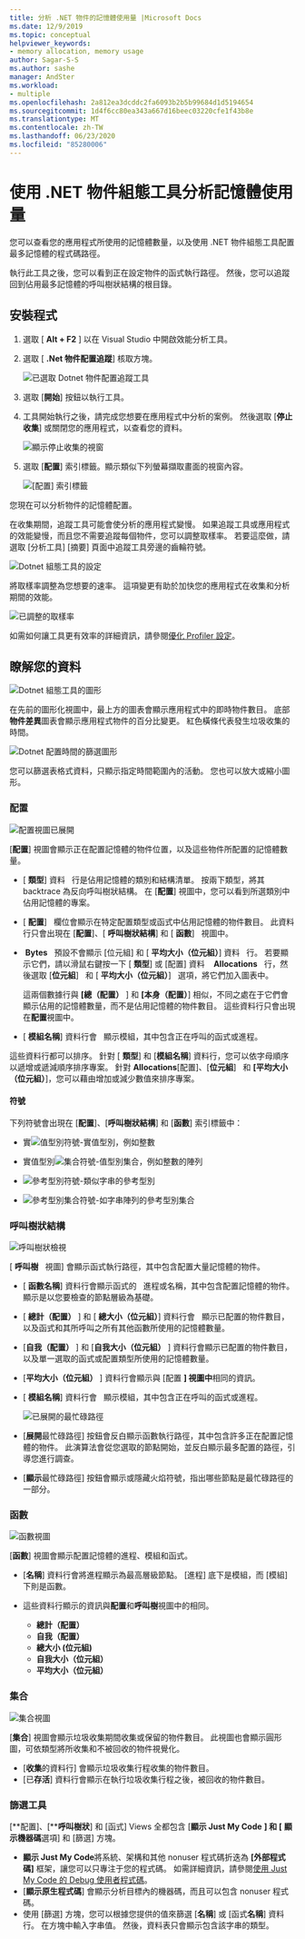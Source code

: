 ```yaml
---
title: 分析 .NET 物件的記憶體使用量 |Microsoft Docs
ms.date: 12/9/2019
ms.topic: conceptual
helpviewer_keywords:
- memory allocation, memory usage
author: Sagar-S-S
ms.author: sashe
manager: AndSter
ms.workload:
- multiple
ms.openlocfilehash: 2a812ea3dcddc2fa6093b2b5b99684d1d5194654
ms.sourcegitcommit: 1d4f6cc80ea343a667d16beec03220cfe1f43b8e
ms.translationtype: MT
ms.contentlocale: zh-TW
ms.lasthandoff: 06/23/2020
ms.locfileid: "85280006"
---
```

# <a name="analyze-memory-usage-by-using-the-net-object-allocation-tool"></a>使用 .NET 物件組態工具分析記憶體使用量

您可以查看您的應用程式所使用的記憶體數量，以及使用 .NET 物件組態工具配置最多記憶體的程式碼路徑。

執行此工具之後，您可以看到正在設定物件的函式執行路徑。 然後，您可以追蹤回到佔用最多記憶體的呼叫樹狀結構的根目錄。

## <a name="setup"></a>安裝程式

1. 選取 [ **Alt + F2** ] 以在 Visual Studio 中開啟效能分析工具。

1. 選取 [ **.Net 物件配置追蹤**] 核取方塊。

   ![已選取 Dotnet 物件配置追蹤工具](../profiling/media/dotnetalloctoolselected.png "已選取 Dotnet 物件配置追蹤工具")

1. 選取 [**開始**] 按鈕以執行工具。

1. 工具開始執行之後，請完成您想要在應用程式中分析的案例。 然後選取 [**停止收集**] 或關閉您的應用程式，以查看您的資料。

   ![顯示停止收集的視窗](../profiling/media/stopcollectionlighttheme.png "顯示停止收集的視窗")

1. 選取 [**配置**] 索引標籤。顯示類似下列螢幕擷取畫面的視窗內容。

   ![[配置] 索引標籤](../profiling/media/allocationview.png "[配置] 索引標籤")

您現在可以分析物件的記憶體配置。

在收集期間，追蹤工具可能會使分析的應用程式變慢。 如果追蹤工具或應用程式的效能變慢，而且您不需要追蹤每個物件，您可以調整取樣率。 若要這麼做，請選取 [分析工具] [摘要] 頁面中追蹤工具旁邊的齒輪符號。

![Dotnet 組態工具的設定](../profiling/media/dotnetallocsettings.png "Dotnet 組態工具的設定")

將取樣率調整為您想要的速率。 這項變更有助於加快您的應用程式在收集和分析期間的效能。

![已調整的取樣率](../profiling/media/adjustedsamplingratedotnetalloctool.png "已調整的取樣率")

如需如何讓工具更有效率的詳細資訊，請參閱[優化 Profiler 設定](../profiling/optimize-profiler-settings.md)。

## <a name="understand-your-data"></a>瞭解您的資料

![Dotnet 組態工具的圖形](../profiling/media/graphdotnetalloc.png "Dotnet 組態工具的圖形")

在先前的圖形化視圖中，最上方的圖表會顯示應用程式中的即時物件數目。 底部**物件差異**圖表會顯示應用程式物件的百分比變更。 紅色橫條代表發生垃圾收集的時間。

![Dotnet 配置時間的篩選圖形](../profiling/media/graphdotnetalloctimefiltered.png "Dotnet 配置時間的篩選圖形")

您可以篩選表格式資料，只顯示指定時間範圍內的活動。 您也可以放大或縮小圖形。

### <a name="allocation"></a>配置

![配置視圖已展開](../profiling/media/allocationexpandedlight.png "配置視圖已展開")

[**配置**] 視圖會顯示正在配置記憶體的物件位置，以及這些物件所配置的記憶體數量。

- [ **類型**] 資料   行是佔用記憶體的類別和結構清單。 按兩下類型，將其 backtrace 為反向呼叫樹狀結構。 在 [**配置**] 視圖中，您可以看到所選類別中佔用記憶體的專案。

- [ **配置**]   欄位會顯示在特定配置類型或函式中佔用記憶體的物件數目。 此資料行只會出現在 [**配置**]、[ **呼叫樹狀結構**] 和 [ **函數**]   視圖中。

-  **Bytes**   預設不會顯示 [位元組] 和 [ **平均大小（位元組）**] 資料   行。 若要顯示它們，請以滑鼠右鍵按一下 [ **類型**] 或 [配置] 資料    **Allocations**   行，然後選取 [**位元組**]   和 [ **平均大小（位元組）**]   選項，將它們加入圖表中。 

   這兩個數據行與 **[總（配置）** ] 和 **[本身（配置）**] 相似，不同之處在于它們會顯示佔用的記憶體數量，而不是佔用記憶體的物件數目。 這些資料行只會出現在**配置**視圖中。

- [ **模組名稱**] 資料行會   顯示模組，其中包含正在呼叫的函式或進程。

這些資料行都可以排序。 針對 [ **類型**] 和 [**模組名稱**] 資料行，您可以依字母順序以遞增或遞減順序排序專案。 針對 **Allocations**[配置]、[**位元組**]   和 **[平均大小（位元組）**]，您可以藉由增加或減少數值來排序專案。

#### <a name="symbols"></a>符號

下列符號會出現在 [**配置**]、[**呼叫樹狀結構**] 和 [**函數**] 索引標籤中：

- 實![值型別符號](../profiling/media/valuetypeicon.png "實值型別符號")-實值型別，例如整數

- 實值型別![集合符號](../profiling/media/valuetypecollectionicon.png "實數值型別集合符號")-值型別集合，例如整數的陣列

- ![參考](../profiling/media/referencetypeicon.png "參考型別符號")型別符號-類似字串的參考型別

- ![參考型別集合符號](../profiling/media/referencetypecollectionicon.png "參考型別集合符號")-如字串陣列的參考型別集合

### <a name="call-tree"></a>呼叫樹狀結構

![呼叫樹狀檢視](../profiling/media/calltreelight.png "呼叫樹狀檢視")

[ **呼叫樹**   視圖] 會顯示函式執行路徑，其中包含配置大量記憶體的物件。

- [ **函數名稱**] 資料行會顯示函式的   進程或名稱，其中包含配置記憶體的物件。 顯示是以您要檢查的節點層級為基礎。
- [ **總計（配置）** ] 和 [ **總大小（位元組）**] 資料行會   顯示已配置的物件數目，以及函式和其所呼叫之所有其他函數所使用的記憶體數量。
- [**自我（配置）** ] 和 [**自我大小（位元組）** ] 資料行會顯示已配置的物件數目，以及單一選取的函式或配置類型所使用的記憶體數量。
- [**平均大小（位元組）** ] 資料行會顯示與 [配置 **] 視圖中**相同的資訊。
- [ **模組名稱**] 資料行會   顯示模組，其中包含正在呼叫的函式或進程。

   ![已展開的最忙碌路徑](../profiling/media/hotpathlight.png "已展開的最忙碌路徑")

- [**展開**最忙碌路徑] 按鈕會反白顯示函數執行路徑，其中包含許多正在配置記憶體的物件。 此演算法會從您選取的節點開始，並反白顯示最多配置的路徑，引導您進行調查。
- [**顯示**最忙碌路徑] 按鈕會顯示或隱藏火焰符號，指出哪些節點是最忙碌路徑的一部分。

### <a name="functions"></a>函數

![函數視圖](../profiling/media/functionslight.png "函數視圖")

[**函數**] 視圖會顯示配置記憶體的進程、模組和函式。

- [**名稱**] 資料行會將進程顯示為最高層級節點。 [進程] 底下是模組，而 [模組] 下則是函數。
- 這些資料行顯示的資訊與**配置**和**呼叫樹**視圖中的相同。

   - **總計（配置）**
   - **自我（配置）**
   - **總大小 (位元組)**
   - **自我大小（位元組）**
   - **平均大小（位元組）**

### <a name="collection"></a>集合

![集合視圖](../profiling/media/collectionlight.png "集合視圖")

[**集合**] 視圖會顯示垃圾收集期間收集或保留的物件數目。 此視圖也會顯示圓形圖，可依類型將所收集和不被回收的物件視覺化。

- [**收集**的資料行] 會顯示垃圾收集行程收集的物件數目。
- [已**存活**] 資料行會顯示在執行垃圾收集行程之後，被回收的物件數目。

### <a name="filtering-tools"></a>篩選工具

[**配置]、[****呼叫樹狀**] 和 [函式] Views 全都包含 [**顯示 Just My Code** **] 和 [** **顯示機器碼**選項] 和 [篩選] 方塊。

- **顯示 Just My Code**將系統、架構和其他 nonuser 程式碼折迭為 **[外部程式碼]** 框架，讓您可以只專注于您的程式碼。 如需詳細資訊，請參閱[使用 Just My Code 的 Debug 使用者程式碼](../debugger/just-my-code.md)。
- [**顯示原生程式碼**] 會顯示分析目標內的機器碼，而且可以包含 nonuser 程式碼。
- 使用 [篩選] 方塊，您可以根據您提供的值來篩選 [**名稱**] 或 [函式**名稱**] 資料行。 在方塊中輸入字串值。 然後，資料表只會顯示包含該字串的類型。
